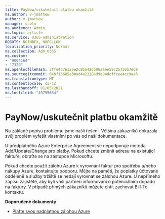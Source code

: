 ```yaml
---
title: PayNow/uskutečnit platbu okamžitě
ms.author: v-jmathew
author: v-jmathew
manager: scotv
ms.audience: Admin
ms.topic: article
ms.service: o365-administration
ROBOTS: NOINDEX, NOFOLLOW
localization_priority: Normal
ms.collection: Adm_O365
ms.custom:
- "9004164"
- "7329"
ms.openlocfilehash: 3ffe4676325e2c86642cb06aaee59725759b7ed9
ms.sourcegitcommit: 04bf13605a30ad4a2218ad9e94dcffcee4cc9aa6
ms.translationtype: MT
ms.contentlocale: cs-CZ
ms.lasthandoff: 01/05/2021
ms.locfileid: "49755684"
---
```

# <a name="paynowmake-payment-immediately"></a>PayNow/uskutečnit platbu okamžitě

Na základě popisu problému jsme našli řešení. Většina zákazníků dokázala svůj problém vyřešit vlastními po vás od naší dokumentace.

U předplatného Azure Enterprise Agreement se nepodporuje metoda Add/Update/Change pro platby. Pokud chcete změnit adresu na existující faktuře, obraťte se na zástupce Microsoftu.

Pokud chcete použít zálohu Azure k vyrovnání faktur pro spotřebu a/nebo nákupy Azure, kontaktujte podporu. Mějte na paměti, že poplatky účtované odděleně a služby tržiště se nedají vyrovnat se zálohou Azure. U nepřímého zápisu zajistěte, aby byli vaši partneři informováni o potenciálním dopadu na faktury. V případě přímých zákazníků můžete chtít zachovat Bill-To kontaktu.

**Doporučené dokumenty**

- [Plaťte svou nadplatnou zálohou Azure](https://docs.microsoft.com/azure/cost-management-billing/manage/ea-portal-enrollment-invoices#pay-your-overage-with-your-azure-prepayment)
